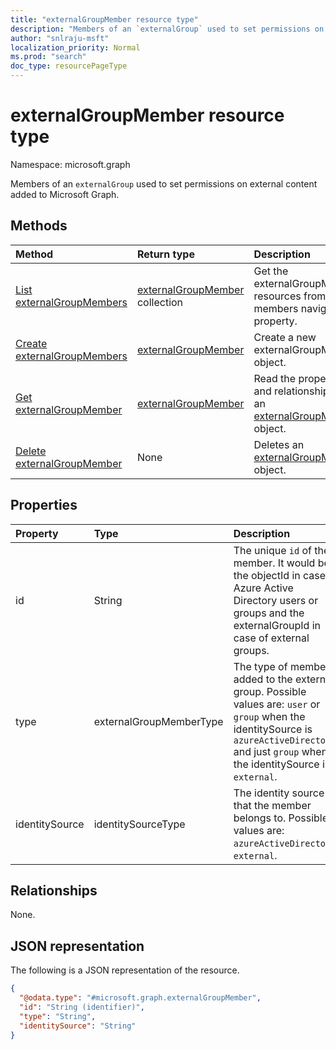 ```yaml
---
title: "externalGroupMember resource type"
description: "Members of an `externalGroup` used to set permissions on external content added to Microsoft Graph"
author: "snlraju-msft"
localization_priority: Normal
ms.prod: "search"
doc_type: resourcePageType
---
```


# externalGroupMember resource type

Namespace: microsoft.graph

Members of an `externalGroup` used to set permissions on external content added to Microsoft Graph. 

## Methods

|Method|Return type|Description|
|:---|:---|:---|
|[List externalGroupMembers](../api/externalgroup-list-members.md)|[externalGroupMember](../resources/externalgroupmember.md) collection|Get the externalGroupMember resources from the members navigation property.|
|[Create externalGroupMembers](../api/externalgroup-post-members.md)|[externalGroupMember](../resources/externalgroupmember.md)|Create a new externalGroupMember object.|
|[Get externalGroupMember](../api/externalgroupmember-get.md)|[externalGroupMember](../resources/externalgroupmember.md)|Read the properties and relationships of an [externalGroupMember](../resources/externalgroupmember.md) object.|
|[Delete externalGroupMember](../api/externalgroupmember-delete.md)|None|Deletes an [externalGroupMember](../resources/externalgroupmember.md) object.|


## Properties

|Property|Type|Description|
|:---|:---|:---|
|id|String|The unique `id` of the member. It would be the objectId in case of Azure Active Directory users or groups and the externalGroupId in case of external groups.|
|type|externalGroupMemberType|The type of member added to the external group. Possible values are: `user` or `group` when the identitySource is `azureActiveDirectory` and just `group` when the identitySource is `external`.|
|identitySource|identitySourceType|The identity source that the member belongs to. Possible values are: `azureActiveDirectory`, `external`.|

## Relationships

None.

## JSON representation

The following is a JSON representation of the resource.
<!-- {
  "blockType": "resource",
  "keyProperty": "id",
  "@odata.type": "microsoft.graph.externalGroupMember",
  "baseType": "",
  "openType": false
}
-->

``` json
{
  "@odata.type": "#microsoft.graph.externalGroupMember",
  "id": "String (identifier)",
  "type": "String",
  "identitySource": "String"
}
```
